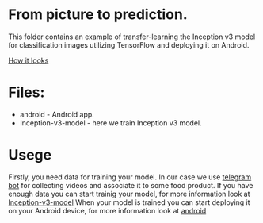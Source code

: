 # From picture to prediction.

This folder contains an example of transfer-learning the Inception v3 model for classification images utilizing TensorFlow and deploying it on Android.

[How it looks](https://youtu.be/Cp-GVpLy7OM)

# Files:
- android - Android app.  
- Inception-v3-model - here we train Inception v3 model.

# Usege
Firstly, you need data for training your model. In our case we use [telegram bot](https://github.com/winioleh/video_collector) for collecting videos and associate it to some food product.
If you have enough data you can start trainig your model, for more information look at [Inception-v3-model](https://github.com/winioleh/From-Image-To-Prediction/tree/master/Inception-v3-model) 
When your model is trained you can start deploying it on your Android device, for more information look at [android](https://github.com/winioleh/From-Image-To-Prediction/tree/master/android)
